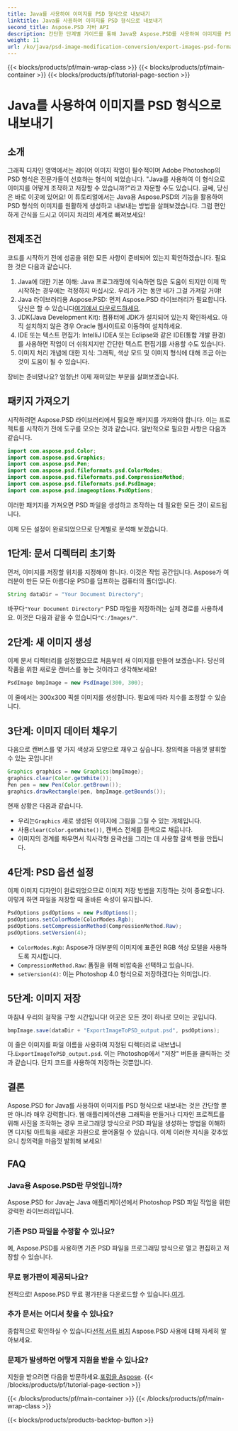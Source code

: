 ```yaml
---
title: Java를 사용하여 이미지를 PSD 형식으로 내보내기
linktitle: Java를 사용하여 이미지를 PSD 형식으로 내보내기
second_title: Aspose.PSD 자바 API
description: 간단한 단계별 가이드를 통해 Java용 Aspose.PSD를 사용하여 이미지를 PSD 형식으로 내보내는 방법을 알아보세요. 개발자와 그래픽 디자이너에게 적합합니다.
weight: 11
url: /ko/java/psd-image-modification-conversion/export-images-psd-format/
---
```


{{< blocks/products/pf/main-wrap-class >}}
{{< blocks/products/pf/main-container >}}
{{< blocks/products/pf/tutorial-page-section >}}

# Java를 사용하여 이미지를 PSD 형식으로 내보내기

## 소개

그래픽 디자인 영역에서는 레이어 이미지 작업이 필수적이며 Adobe Photoshop의 PSD 형식은 전문가들이 선호하는 형식이 되었습니다. "Java를 사용하여 이 형식으로 이미지를 어떻게 조작하고 저장할 수 있습니까?"라고 자문할 수도 있습니다. 글쎄, 당신은 바로 이곳에 있어요! 이 튜토리얼에서는 Java용 Aspose.PSD의 기능을 활용하여 PSD 형식의 이미지를 원활하게 생성하고 내보내는 방법을 살펴보겠습니다. 그럼 편안하게 간식을 드시고 이미지 처리의 세계로 빠져보세요!

## 전제조건

코드를 시작하기 전에 성공을 위한 모든 사항이 준비되어 있는지 확인하겠습니다. 필요한 것은 다음과 같습니다.

1. Java에 대한 기본 이해: Java 프로그래밍에 익숙하면 많은 도움이 되지만 이제 막 시작하는 경우에는 걱정하지 마십시오. 우리가 가는 동안 네가 그걸 가져갈 거야!
2.  Java 라이브러리용 Aspose.PSD: 먼저 Aspose.PSD 라이브러리가 필요합니다. 당신은 할 수 있습니다[여기에서 다운로드하세요](https://releases.aspose.com/psd/java/).
3. JDK(Java Development Kit): 컴퓨터에 JDK가 설치되어 있는지 확인하세요. 아직 설치하지 않은 경우 Oracle 웹사이트로 이동하여 설치하세요.
4. IDE 또는 텍스트 편집기: IntelliJ IDEA 또는 Eclipse와 같은 IDE(통합 개발 환경)를 사용하면 작업이 더 쉬워지지만 간단한 텍스트 편집기를 사용할 수도 있습니다.
5. 이미지 처리 개념에 대한 지식: 그래픽, 색상 모드 및 이미지 형식에 대해 조금 아는 것이 도움이 될 수 있습니다.

장비는 준비됐나요? 엄청난! 이제 재미있는 부분을 살펴보겠습니다.

## 패키지 가져오기

시작하려면 Aspose.PSD 라이브러리에서 필요한 패키지를 가져와야 합니다. 이는 프로젝트를 시작하기 전에 도구를 모으는 것과 같습니다. 일반적으로 필요한 사항은 다음과 같습니다.

```java
import com.aspose.psd.Color;
import com.aspose.psd.Graphics;
import com.aspose.psd.Pen;
import com.aspose.psd.fileformats.psd.ColorModes;
import com.aspose.psd.fileformats.psd.CompressionMethod;
import com.aspose.psd.fileformats.psd.PsdImage;
import com.aspose.psd.imageoptions.PsdOptions;
```

이러한 패키지를 가져오면 PSD 파일을 생성하고 조작하는 데 필요한 모든 것이 로드됩니다.

이제 모든 설정이 완료되었으므로 단계별로 분석해 보겠습니다. 

## 1단계: 문서 디렉터리 초기화

먼저, 이미지를 저장할 위치를 지정해야 합니다. 이것은 작업 공간입니다. Aspose가 여러분이 만든 모든 아름다운 PSD를 덤프하는 컴퓨터의 폴더입니다.

```java
String dataDir = "Your Document Directory";
```
 바꾸다`"Your Document Directory"` PSD 파일을 저장하려는 실제 경로를 사용하세요. 이것은 다음과 같을 수 있습니다`"C:/Images/"`. 

## 2단계: 새 이미지 생성

이제 문서 디렉터리를 설정했으므로 처음부터 새 이미지를 만들어 보겠습니다. 당신의 작품을 위한 새로운 캔버스를 놓는 것이라고 생각해보세요!

```java
PsdImage bmpImage = new PsdImage(300, 300);
```
이 줄에서는 300x300 픽셀 이미지를 생성합니다. 필요에 따라 치수를 조정할 수 있습니다. 

## 3단계: 이미지 데이터 채우기

다음으로 캔버스를 몇 가지 색상과 모양으로 채우고 싶습니다. 창의력을 마음껏 발휘할 수 있는 곳입니다!

```java
Graphics graphics = new Graphics(bmpImage);
graphics.clear(Color.getWhite());
Pen pen = new Pen(Color.getBrown());
graphics.drawRectangle(pen, bmpImage.getBounds());
```
현재 상황은 다음과 같습니다.
-  우리는`Graphics` 새로 생성된 이미지에 그림을 그릴 수 있는 개체입니다.
-  사용`clear(Color.getWhite())`, 캔버스 전체를 흰색으로 채웁니다.
- 이미지의 경계를 채우면서 직사각형 윤곽선을 그리는 데 사용할 갈색 펜을 만듭니다.

## 4단계: PSD 옵션 설정

이제 이미지 디자인이 완료되었으므로 이미지 저장 방법을 지정하는 것이 중요합니다. 이렇게 하면 파일을 저장할 때 올바른 속성이 유지됩니다.

```java
PsdOptions psdOptions = new PsdOptions();
psdOptions.setColorMode(ColorModes.Rgb);
psdOptions.setCompressionMethod(CompressionMethod.Raw);
psdOptions.setVersion(4);
```
- `ColorModes.Rgb`: Aspose가 대부분의 이미지에 표준인 RGB 색상 모델을 사용하도록 지시합니다.
- `CompressionMethod.Raw`: 품질을 위해 비압축을 선택하고 있습니다.
- `setVersion(4)`: 이는 Photoshop 4.0 형식으로 저장하겠다는 의미입니다.

## 5단계: 이미지 저장

마침내 우리의 걸작을 구할 시간입니다! 이곳은 모든 것이 하나로 모이는 곳입니다. 

```java
bmpImage.save(dataDir + "ExportImageToPSD_output.psd", psdOptions);
```
 이 줄은 이미지를 파일 이름을 사용하여 지정된 디렉터리로 내보냅니다.`ExportImageToPSD_output.psd`. 이는 Photoshop에서 "저장" 버튼을 클릭하는 것과 같습니다. 단지 코드를 사용하여 저장하는 것뿐입니다.

## 결론

Aspose.PSD for Java를 사용하여 이미지를 PSD 형식으로 내보내는 것은 간단할 뿐만 아니라 매우 강력합니다. 웹 애플리케이션용 그래픽을 만들거나 디자인 프로젝트를 위해 사진을 조작하는 경우 프로그래밍 방식으로 PSD 파일을 생성하는 방법을 이해하면 디지털 아트웍을 새로운 차원으로 끌어올릴 수 있습니다. 이제 이러한 지식을 갖추었으니 창의력을 마음껏 발휘해 보세요!

## FAQ

### Java용 Aspose.PSD란 무엇입니까?
Aspose.PSD for Java는 Java 애플리케이션에서 Photoshop PSD 파일 작업을 위한 강력한 라이브러리입니다.

### 기존 PSD 파일을 수정할 수 있나요?
예, Aspose.PSD를 사용하면 기존 PSD 파일을 프로그래밍 방식으로 열고 편집하고 저장할 수 있습니다.

### 무료 평가판이 제공되나요?
 전적으로! Aspose.PSD 무료 평가판을 다운로드할 수 있습니다.[여기](https://releases.aspose.com/).

### 추가 문서는 어디서 찾을 수 있나요?
 종합적으로 확인하실 수 있습니다[선적 서류 비치](https://reference.aspose.com/psd/java/) Aspose.PSD 사용에 대해 자세히 알아보세요.

### 문제가 발생하면 어떻게 지원을 받을 수 있나요?
 지원을 받으려면 다음을 방문하세요.[포럼을 Aspose](https://forum.aspose.com/c/psd/34).
{{< /blocks/products/pf/tutorial-page-section >}}

{{< /blocks/products/pf/main-container >}}
{{< /blocks/products/pf/main-wrap-class >}}

{{< blocks/products/products-backtop-button >}}
